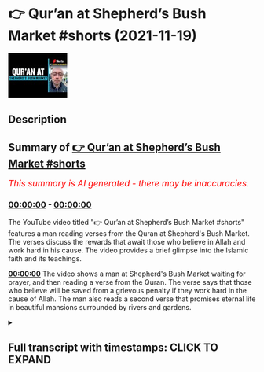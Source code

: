 # 👉 Qur’an at Shepherd’s Bush Market #shorts (2021-11-19)

![alt 👉 Qur’an at Shepherd’s Bush Market #shorts](vLASAJ8nAlQ.jpg "👉 Qur’an at Shepherd’s Bush Market #shorts")

## Description



## Summary of [👉 Qur’an at Shepherd’s Bush Market #shorts](https://www.youtube.com/watch?v=vLASAJ8nAlQ)


*<span style="color:red; font-size:125%">This summary is AI generated - there may be inaccuracies</span>. [](/)*

### [00:00:00](https://www.youtube.com/watch?v=vLASAJ8nAlQ&t=0) - [00:00:00](https://www.youtube.com/watch?v=vLASAJ8nAlQ&t=0)

The YouTube video titled "👉 Qur’an at Shepherd’s Bush Market #shorts" features a man reading verses from the Quran at Shepherd's Bush Market. The verses discuss the rewards that await those who believe in Allah and work hard in his cause. The video provides a brief glimpse into the Islamic faith and its teachings.

**[00:00:00](https://www.youtube.com/watch?v=vLASAJ8nAlQ&t=0)** The video shows a man at Shepherd's Bush Market waiting for prayer, and then reading a verse from the Quran. The verse says that those who believe will be saved from a grievous penalty if they work hard in the cause of Allah. The man also reads a second verse that promises eternal life in beautiful mansions surrounded by rivers and gardens.

<details><summary><h2>Full transcript with timestamps: CLICK TO EXPAND</h2></summary>

[0:00:00](https://youtu.be/vLASAJ8nAlQ?t=0) well here i am at shepherd's bush market  
[0:00:02](https://youtu.be/vLASAJ8nAlQ?t=2) in west london waiting for jhuma prayer  
[0:00:05](https://youtu.be/vLASAJ8nAlQ?t=5) to begin  
[0:00:06](https://youtu.be/vLASAJ8nAlQ?t=6) here is a verse from the quran  
[0:00:09](https://youtu.be/vLASAJ8nAlQ?t=9) o you who believe shall i lead you to a  
[0:00:12](https://youtu.be/vLASAJ8nAlQ?t=12) bargain that will save you from a  
[0:00:14](https://youtu.be/vLASAJ8nAlQ?t=14) grievous penalty that ye believe in  
[0:00:17](https://youtu.be/vLASAJ8nAlQ?t=17) allah and his messenger and that ye  
[0:00:20](https://youtu.be/vLASAJ8nAlQ?t=20) strive your utmost in the cause of allah  
[0:00:23](https://youtu.be/vLASAJ8nAlQ?t=23) with your property and your persons  
[0:00:27](https://youtu.be/vLASAJ8nAlQ?t=27) that will be best for you if ye but new  
[0:00:30](https://youtu.be/vLASAJ8nAlQ?t=30) he will forgive you your sins and admit  
[0:00:33](https://youtu.be/vLASAJ8nAlQ?t=33) you to gardens beneath which rivers flow  
[0:00:36](https://youtu.be/vLASAJ8nAlQ?t=36) and to beautiful mansions in gardens of  
[0:00:39](https://youtu.be/vLASAJ8nAlQ?t=39) eternity  
[0:00:41](https://youtu.be/vLASAJ8nAlQ?t=41) that is indeed the supreme achievement  
[0:00:46](https://youtu.be/vLASAJ8nAlQ?t=46) that's sura 61 versus 10 to 12.  

</details>
